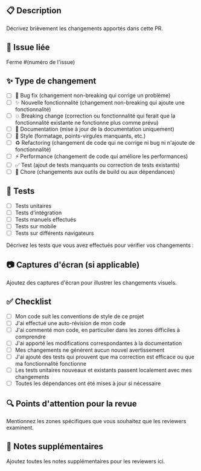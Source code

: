 ## 📋 Description

Décrivez brièvement les changements apportés dans cette PR.

## 🔗 Issue liée

Ferme #(numéro de l'issue)

## ✨ Type de changement

- [ ] 🐛 Bug fix (changement non-breaking qui corrige un problème)
- [ ] ✨ Nouvelle fonctionnalité (changement non-breaking qui ajoute une fonctionnalité)
- [ ] 💥 Breaking change (correction ou fonctionnalité qui ferait que la fonctionnalité existante ne fonctionne plus comme prévu)
- [ ] 📝 Documentation (mise à jour de la documentation uniquement)
- [ ] 🎨 Style (formatage, points-virgules manquants, etc.)
- [ ] ♻️ Refactoring (changement de code qui ne corrige ni bug ni n'ajoute de fonctionnalité)
- [ ] ⚡ Performance (changement de code qui améliore les performances)
- [ ] ✅ Test (ajout de tests manquants ou correction de tests existants)
- [ ] 🔧 Chore (changements aux outils de build ou aux dépendances)

## 🧪 Tests

- [ ] Tests unitaires
- [ ] Tests d'intégration
- [ ] Tests manuels effectués
- [ ] Tests sur mobile
- [ ] Tests sur différents navigateurs

Décrivez les tests que vous avez effectués pour vérifier vos changements :

## 📷 Captures d'écran (si applicable)

Ajoutez des captures d'écran pour illustrer les changements visuels.

## ✅ Checklist

- [ ] Mon code suit les conventions de style de ce projet
- [ ] J'ai effectué une auto-révision de mon code
- [ ] J'ai commenté mon code, en particulier dans les zones difficiles à comprendre
- [ ] J'ai apporté les modifications correspondantes à la documentation
- [ ] Mes changements ne génèrent aucun nouvel avertissement
- [ ] J'ai ajouté des tests qui prouvent que ma correction est efficace ou que ma fonctionnalité fonctionne
- [ ] Les tests unitaires nouveaux et existants passent localement avec mes changements
- [ ] Toutes les dépendances ont été mises à jour si nécessaire

## 🔍 Points d'attention pour la revue

Mentionnez les zones spécifiques que vous souhaitez que les reviewers examinent.

## 📝 Notes supplémentaires

Ajoutez toutes les notes supplémentaires pour les reviewers ici.
